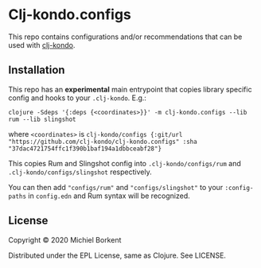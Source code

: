 # Clj-kondo.configs

This repo contains configurations and/or recommendations that can be used with
[clj-kondo](https://github.com/borkdude/clj-kondo/).

## Installation

This repo has an **experimental** main entrypoint that copies library specific config and hooks to your `.clj-kondo`. E.g.:

``` shell
clojure -Sdeps '{:deps {<coordinates>}}' -m clj-kondo.configs --lib rum --lib slingshot
```

where `<coordinates>` is `clj-kondo/configs {:git/url "https://github.com/clj-kondo/clj-kondo.configs" :sha "37dac4721754ffc1f390b1baf194a1dbbceabf28"}`

This copies Rum and Slingshot config into `.clj-kondo/configs/rum` and `.clj-kondo/configs/slingshot` respectively.

You can then add `"configs/rum"` and `"configs/slingshot"`  to your `:config-paths` in `config.edn` and Rum syntax will be recognized.

## License

Copyright © 2020 Michiel Borkent

Distributed under the EPL License, same as Clojure. See LICENSE.
